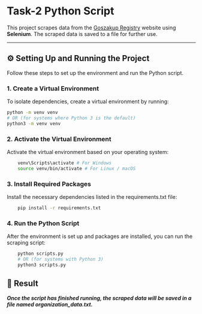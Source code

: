 # Task-2 Python Script

This project scrapes data from the [Goszakup Registry](https://www.goszakup.gov.kz/ru/registry/rqc) website using **Selenium**. The scraped data is saved to a file for further use.

---

## ⚙️ Setting Up and Running the Project
Follow these steps to set up the environment and run the Python script.

### 1. Create a Virtual Environment
To isolate dependencies, create a virtual environment by running:
```bash
python -m venv venv
# OR (for systems where Python 3 is the default)
python3 -m venv venv
```

### 2. Activate the Virtual Environment
Activate the virtual environment based on your operating system:
```bash
    venv\Scripts\activate # For Windows
    source venv/bin/activate # For Linux / macOS
```

### 3. Install Required Packages
Install the necessary dependencies listed in the requirements.txt file:
```bash
    pip install -r requirements.txt
```

### 4. Run the Python Script
After the environment is set up and packages are installed, you can run the scraping script:
```bash
    python scripts.py
    # OR (for systems with Python 3)
    python3 scripts.py
```

## 📄 Result
***Once the script has finished running, the scraped data will be saved in a file named organization_data.txt.***